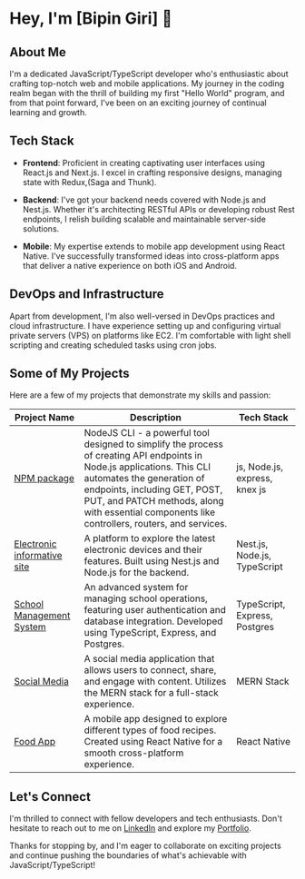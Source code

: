 # Hey, I'm [Bipin Giri] 👋

## About Me

I'm a dedicated JavaScript/TypeScript developer who's enthusiastic about crafting top-notch web and mobile applications. My journey in the coding realm began with the thrill of building my first "Hello World" program, and from that point forward, I've been on an exciting journey of continual learning and growth.

## Tech Stack

- **Frontend**: Proficient in creating captivating user interfaces using React.js and Next.js. I excel in crafting responsive designs, managing state with Redux,(Saga and Thunk).

- **Backend**: I've got your backend needs covered with Node.js and Nest.js. Whether it's architecting RESTful APIs or developing robust Rest endpoints, I relish building scalable and maintainable server-side solutions.

- **Mobile**: My expertise extends to mobile app development using React Native. I've successfully transformed ideas into cross-platform apps that deliver a native experience on both iOS and Android.

## DevOps and Infrastructure

Apart from development, I'm also well-versed in DevOps practices and cloud infrastructure. I have experience setting up and configuring virtual private servers (VPS) on platforms like EC2. I'm comfortable with light shell scripting and creating scheduled tasks using cron jobs.

## Some of My Projects

Here are a few of my projects that demonstrate my skills and passion:

| Project Name       | Description                                        | Tech Stack         |
|--------------------|----------------------------------------------------|--------------------|
| [NPM package](https://github.com/Bipin7giri/NodeJS_cli.git) | NodeJS CLI - a powerful tool designed to simplify the process of creating API endpoints in Node.js applications. This CLI automates the generation of endpoints, including GET, POST, PUT, and PATCH methods, along with essential components like controllers, routers, and services.     | js, Node.js, express, knex js |
| [Electronic informative site](https://github.com/Bipin7giri/gadgetbackendnest) | A platform to explore the latest electronic devices and their features. Built using Nest.js and Node.js for the backend.     | Nest.js, Node.js, TypeScript |
| [School Management System](https://github.com/Bipin7giri/smsbackend) | An advanced system for managing school operations, featuring user authentication and database integration. Developed using TypeScript, Express, and Postgres.   | TypeScript, Express, Postgres   |
| [Social Media](https://github.com/MERNSTACKSOCIALMEDIA) | A social media application that allows users to connect, share, and engage with content. Utilizes the MERN stack for a full-stack experience.                 | MERN Stack |
| [Food App](https://github.com/Bipin7giri/food_app) | A mobile app designed to explore different types of food recipes. Created using React Native for a smooth cross-platform experience.                 | React Native  |

## Let's Connect

I'm thrilled to connect with fellow developers and tech enthusiasts. Don't hesitate to reach out to me on [LinkedIn](https://www.linkedin.com/in/bipin-giri-8005b2267/) and explore my [Portfolio](https://bipingiri77.com.np/).

Thanks for stopping by, and I'm eager to collaborate on exciting projects and continue pushing the boundaries of what's achievable with JavaScript/TypeScript!
